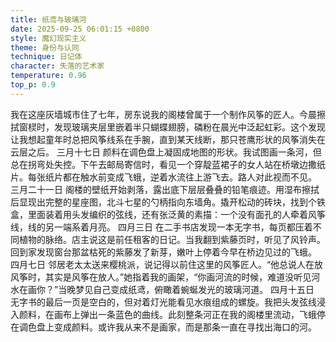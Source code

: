 ```yaml
---
title: 纸鸢与玻璃河
date: 2025-09-25 06:01:15 +0800
style: 魔幻现实主义
theme: 身份与认同
technique: 日记体
character: 失落的艺术家
temperature: 0.96
top_p: 0.9
---
```


我在这座灰墙城市住了七年，房东说我的阁楼曾属于一个制作风筝的匠人。今晨擦拭窗棂时，发现玻璃夹层里嵌着半只蝴蝶翅膀，磷粉在晨光中泛起虹彩。这个发现让我想起童年时总把风筝线系在手腕，直到某天线断，那只苍鹰形状的风筝消失在云层之后。
三月十七日
颜料在调色盘上凝固成地图的形状。我试图画一条河，但总在拐弯处失控。下午去邮局寄信时，看见一个穿靛蓝裙子的女人站在桥墩边撒纸片。每张纸片都在触水前变成飞蛾，逆着水流往上游飞去。路人对此视而不见。
三月二十一日
阁楼的壁纸开始剥落，露出底下层层叠叠的铅笔痕迹。用湿布擦拭后显现出完整的星座图，北斗七星的勺柄指向东墙角。撬开松动的砖块，找到个铁盒，里面装着用头发编织的弦线，还有张泛黄的素描：一个没有面孔的人牵着风筝线，线的另一端系着月亮。
四月三日
在二手书店发现一本无字书，每页都压着不同植物的脉络。店主说这是前任租客的日记。当我翻到紫藤页时，听见了风铃声。回到家发现窗台那盆枯死的紫藤发了新芽，嫩叶上停着今早在桥边见过的飞蛾。
四月七日
邻居老太太送来樱桃派，说记得以前住这里的风筝匠人。“他总说人在放风筝时，其实是风筝在放人。”她指着我的画架，“你画河流的时候，难道没听见河水在画你？”当晚梦见自己变成纸鸢，俯瞰着蜿蜒发光的玻璃河道。
四月十五日
无字书的最后一页是空白的，但对着灯光能看见水痕组成的螺旋。我把头发弦线浸入颜料，在画布上弹出一条蓝色的曲线。此刻整条河正在我的阁楼里流动，飞蛾停在调色盘上变成颜料。或许我从来不是画家，而是那条一直在寻找出海口的河。
